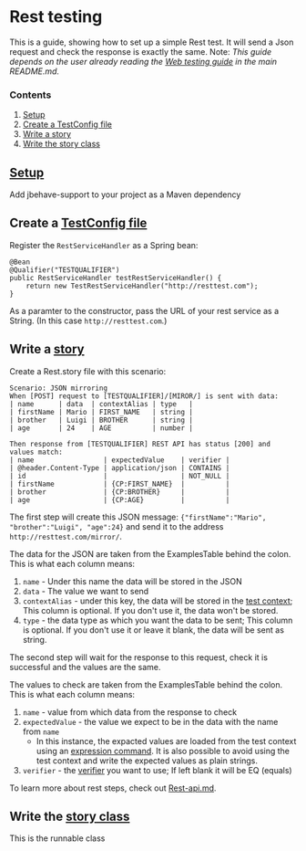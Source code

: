 # Rest testing
This is a guide, showing how to set up a simple Rest test. It will send a Json request and check the response is exactly the same.
Note: _This guide depends on the user already reading the [Web testing guide](../../../README.md#simple-use-case---web-testing) in the main README.md._

### Contents
1. [Setup](#setup)
2. [Create a TestConfig file](#create-a-testconfig-filereadmemdcreate-a-testconfig-configuration-file)
3. [Write a story](#write-a-storyreadmemdwrite-your-story)
4. [Write the story class](#write-the-story-classreadmemdwrite-your-story-class)

## [Setup](../../../README.md#add-to-java-project-as-a-maven-dependency)
Add jbehave-support to your project as a Maven dependency
## Create a [TestConfig file](../../../README.md#create-a-testconfig-configuration-file)
Register the `RestServiceHandler` as a Spring bean:
```
@Bean
@Qualifier("TESTQUALIFIER")
public RestServiceHandler testRestServiceHandler() {
    return new TestRestServiceHandler("http://resttest.com");
}
```
As a paramter to the constructor, pass the URL of your rest service as a String. (In this case `http://resttest.com`.)

## Write a [story](../../../README.md#write-your-story)
Create a Rest.story file with this scenario:
```
Scenario: JSON mirroring
When [POST] request to [TESTQUALIFIER]/[MIROR/] is sent with data:
| name      | data  | contextAlias | type   |
| firstName | Mario | FIRST_NAME   | string |
| brother   | Luigi | BROTHER      | string |
| age       | 24    | AGE          | number |

Then response from [TESTQUALIFIER] REST API has status [200] and values match:
| name                 | expectedValue    | verifier |
| @header.Content-Type | application/json | CONTAINS |
| id                   |                  | NOT_NULL |
| firstName            | {CP:FIRST_NAME}  |          |
| brother              | {CP:BROTHER}     |          |
| age                  | {CP:AGE}         |          |
```

The first step will create this JSON message: `{"firstName":"Mario", "brother":"Luigi", "age":24}` and send it to the address `http://resttest.com/mirror/`.

The data for the JSON are taken from the ExamplesTable behind the colon. This is what each column means:
1. `name` - Under this name the data will be stored in the JSON
2. `data` - The value we want to send
3. `contextAlias` - under this key, the data will be stored in the [test context](../Test-context.md); This column is optional. If you don't use it, the data won't be stored.
4. `type` - the data type as which you want the data to be sent; This column is optional. If you don't use it or leave it blank, the data will be sent as string.

The second step will wait for the response to this request, check it is successful and the values are the same.

The values to check are taken from the ExamplesTable behind the colon. This is what each column means:
1. `name` - value from which data from the response to check
2. `expectedValue` -  the value we expect to be in the data with the name from `name`
      + In this instance, the expacted values are loaded from the test context using an [expression command](../Expression-commands.md). It is also possible to avoid using the test context and write the expected values as plain strings.
3. `verifier` - the [verifier](../../src/main/java/org/jbehavesupport/core/verification/VerifierNames.java) you want to use; If left blank it will be EQ (equals)

To learn more about rest steps, check out [Rest-api.md](../Rest-api.md).

## Write the [story class](../../../README.md#write-your-story-class)
This is the runnable class